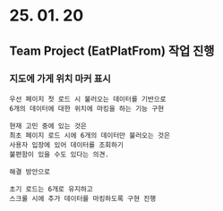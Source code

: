 # 25. 01. 20

## Team Project (EatPlatFrom) 작업 진행

### 지도에 가게 위치 마커 표시

```
우선 페이지 첫 로드 시 불러오는 데이터를 기반으로
6개의 데이터에 대한 위치에 마킹을 하는 기능 구현

현재 고민 중에 있는 것은
최초 페이지 로드 시에 6개의 데이터만 불러오는 것은
사용자 입장에 있어 데이터를 조회하기
불편함이 있을 수도 있다는 의견.

해결 방안으로 

초기 로드는 6개로 유지하고
스크롤 시에 추가 데이터를 마킹하도록 구현 진행

```